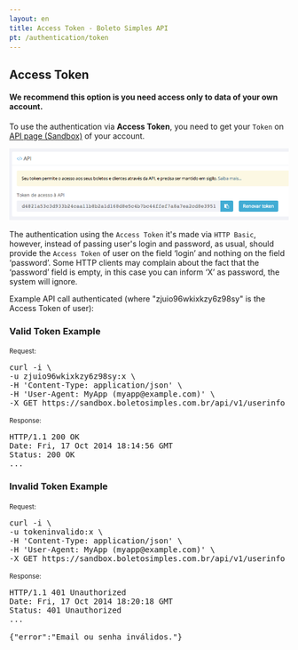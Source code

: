 ```yaml
---
layout: en
title: Access Token - Boleto Simples API
pt: /authentication/token
---
```


## Access Token

#### We recommend this option is you need access only to data of your own account.

To use the authentication via **Access Token**, you need to get your `Token` on [API page (Sandbox)](https://sandbox.boletosimples.com.br/conta/api) of your account.

![](/img/api-token.png)

The authentication using the `Access Token` it's made via `HTTP Basic`, however, instead of passing user's login and password, as usual, should provide the `Access Token` of user on the field ‘login’ and nothing on the field ‘password’. Some HTTP clients
may complain about the fact that the ‘password’ field is empty, in this case you can inform ‘X’ as password, the system will ignore.

Example API call authenticated (where "zjuio96wkixkzy6z98sy" is the Access Token of user):

### Valid Token Example

<small>Request:</small>

<pre class="bash">
curl -i \
-u zjuio96wkixkzy6z98sy:x \
-H 'Content-Type: application/json' \
-H 'User-Agent: MyApp (myapp@example.com)' \
-X GET https://sandbox.boletosimples.com.br/api/v1/userinfo
</pre>

<small>Response:</small>

<pre class="bash">
HTTP/1.1 200 OK
Date: Fri, 17 Oct 2014 18:14:56 GMT
Status: 200 OK
...
</pre>

### Invalid Token Example

<small>Request:</small>

<pre class="bash">
curl -i \
-u tokeninvalido:x \
-H 'Content-Type: application/json' \
-H 'User-Agent: MyApp (myapp@example.com)' \
-X GET https://sandbox.boletosimples.com.br/api/v1/userinfo
</pre>

<small>Response:</small>

<pre class="bash">
HTTP/1.1 401 Unauthorized
Date: Fri, 17 Oct 2014 18:20:18 GMT
Status: 401 Unauthorized
...

{"error":"Email ou senha inválidos."}
</pre>
